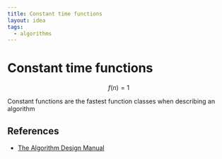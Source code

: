 ```yaml
---
title: Constant time functions
layout: idea
tags:
  - algorithms
---
```


# Constant time functions

$$f(n)=1$$

Constant functions are the fastest function classes when describing an algorithm

## References

- [The Algorithm Design Manual](/computer-engineering/Algorithms)
